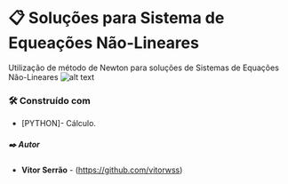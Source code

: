 
# 📋 Soluções para Sistema de Equeações Não-Lineares
Utilização de método de Newton para soluções de Sistemas de Equações Não-Lineares
![alt text](https://github.com/vitorwss/Equacoes_Nao_lineares/blob/main/problema.JPG)

### 🛠️ Construído com

- [PYTHON]- Cálculo.

##### ✒️ Autor

- **Vitor Serrão** - (https://github.com/vitorwss)
